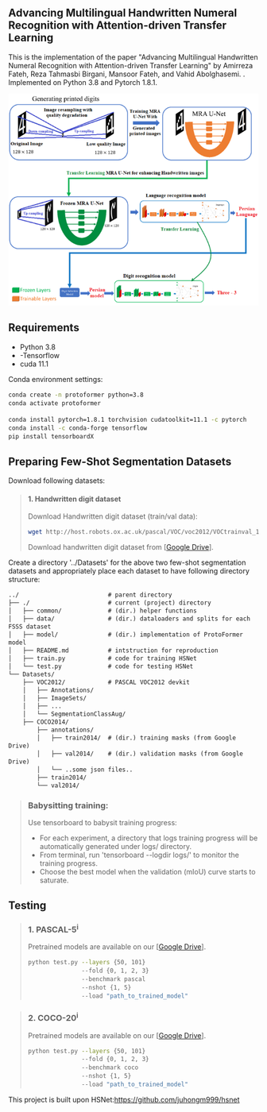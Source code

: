 ## Advancing Multilingual Handwritten Numeral Recognition with Attention-driven Transfer Learning
This is the implementation of the paper "Advancing Multilingual Handwritten Numeral Recognition with Attention-driven Transfer Learning" by Amirreza Fateh, Reza Tahmasbi Birgani, Mansoor Fateh, and Vahid Abolghasemi.
 . Implemented on Python 3.8 and Pytorch 1.8.1.

 <p align="middle">
    <img src="https://github.com/CVLab-SHUT/HandWrittenDigitRecognition/blob/main/data/asset/overview.png">
</p>



## Requirements
- Python 3.8
- -Tensorflow
- cuda 11.1

Conda environment settings:
```bash
conda create -n protoformer python=3.8
conda activate protoformer

conda install pytorch=1.8.1 torchvision cudatoolkit=11.1 -c pytorch
conda install -c conda-forge tensorflow
pip install tensorboardX
```

## Preparing Few-Shot Segmentation Datasets
Download following datasets:

> #### 1. Handwritten digit dataset
> Download Handwritten digit dataset (train/val data):
> ```bash
> wget http://host.robots.ox.ac.uk/pascal/VOC/voc2012/VOCtrainval_11-May-2012.tar
> ```
> Download handwritten digit dataset from [[Google Drive](https://)].
>
Create a directory '../Datasets' for the above two few-shot segmentation datasets and appropriately place each dataset to have following directory structure:

    ../                         # parent directory
    ├── ./                      # current (project) directory
    │   ├── common/             # (dir.) helper functions
    │   ├── data/               # (dir.) dataloaders and splits for each FSSS dataset
    │   ├── model/              # (dir.) implementation of ProtoFormer model 
    │   ├── README.md           # intstruction for reproduction
    │   ├── train.py            # code for training HSNet
    │   └── test.py             # code for testing HSNet
    └── Datasets/
        ├── VOC2012/            # PASCAL VOC2012 devkit
        │   ├── Annotations/
        │   ├── ImageSets/
        │   ├── ...
        │   └── SegmentationClassAug/
        ├── COCO2014/           
            ├── annotations/
            │   ├── train2014/  # (dir.) training masks (from Google Drive) 
            │   ├── val2014/    # (dir.) validation masks (from Google Drive)
            │   └── ..some json files..
            ├── train2014/
            └── val2014/

> ### Babysitting training:
> Use tensorboard to babysit training progress:
> - For each experiment, a directory that logs training progress will be automatically generated under logs/ directory. 
> - From terminal, run 'tensorboard --logdir logs/' to monitor the training progress.
> - Choose the best model when the validation (mIoU) curve starts to saturate. 


## Testing

> ### 1. PASCAL-5<sup>i</sup>
> Pretrained models are available on our [[Google Drive](https://drive.google.com/drive/folders/1xomPmr6dYpjDDraIQJS51gLCCj8T0jmf?usp=sharing)].
> ```bash
> python test.py --layers {50, 101} 
>                --fold {0, 1, 2, 3} 
>                --benchmark pascal
>                --nshot {1, 5} 
>                --load "path_to_trained_model"
> ```


> ### 2. COCO-20<sup>i</sup>
> Pretrained models are available on our [[Google Drive](https://drive.google.com/drive/folders/1vy7QHpEx4p10xwrhpeshD3uuKJdhXiim?usp=sharing)].
> ```bash
> python test.py --layers {50, 101}
>                --fold {0, 1, 2, 3} 
>                --benchmark coco 
>                --nshot {1, 5} 
>                --load "path_to_trained_model"
> ```

This project is built upon HSNet:https://github.com/juhongm999/hsnet

